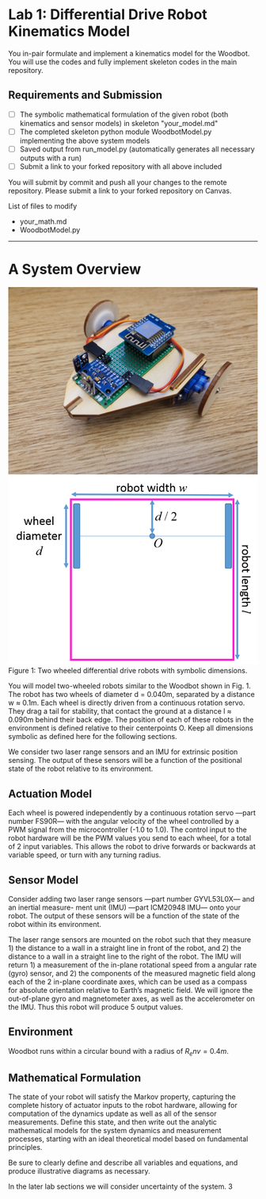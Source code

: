 

# Lab 1: Differential Drive Robot Kinematics Model

You in-pair formulate and implement a kinematics model for the Woodbot. You will use the
codes and fully implement skeleton codes in the main repository.


## Requirements and Submission
- [ ] The symbolic mathematical formulation of the given robot (both kinematics and sensor models)
in skeleton "your_model.md"
- [ ] The completed skeleton python module WoodbotModel.py implementing the above system models 
- [ ] Saved output from run_model.py (automatically generates all necessary outputs with a run)
- [ ] Submit a link to your forked repository with all above included

You will submit by commit and push all your changes to the remote repository. 
Please submit a link to your forked repository on Canvas.

List of files to modify
- your_math.md
- WoodbotModel.py

***
# A System Overview
![woodbot](images/Woodbot.jpg)
![dimensions](images/robot.png)
Figure 1: Two wheeled differential drive robots with symbolic dimensions.


You will model two-wheeled robots similar to the Woodbot shown in Fig. 1. The robot has
two wheels of diameter d = 0.040m, separated by a distance w ≈ 0.1m. Each wheel is directly
driven from a continuous rotation servo. They drag a tail for stability, that contact the ground
at a distance l ≈ 0.090m behind their back edge. The position of each of these robots in the
environment is defined relative to their centerpoints O. Keep all dimensions symbolic as defined
here for the following sections.

We consider two laser range sensors and an IMU for extrinsic position sensing. The output of
these sensors will be a function of the positional state of the robot relative to its environment.


## Actuation Model
Each wheel is powered independently by a continuous rotation servo —part number FS90R— with
the angular velocity of the wheel controlled by a PWM signal from the microcontroller (-1.0 to
1.0). The control input to the robot hardware will be the PWM values you send to each wheel,
for a total of 2 input variables. This allows the robot to drive forwards or backwards at variable
speed, or turn with any turning radius.

## Sensor Model
Consider adding two laser range sensors —part number GYVL53L0X— and an inertial measure-
ment unit (IMU) —part ICM20948 IMU— onto your robot. The output of these sensors will be a
function of the state of the robot within its environment.

The laser range sensors are mounted on the robot such that they measure 1) the distance to a
wall in a straight line in front of the robot, and 2) the distance to a wall in a straight line to the
right of the robot. The IMU will return 1) a measurement of the in-plane rotational speed from
a angular rate (gyro) sensor, and 2) the components of the measured magnetic field along each of
the 2 in-plane coordinate axes, which can be used as a compass for absolute orientation relative to
Earth’s magnetic field. We will ignore the out-of-plane gyro and magnetometer axes, as well as the
accelerometer on the IMU. Thus this robot will produce 5 output values.


## Environment
Woodbot runs within a circular bound with a radius of $R_env=0.4m$.

## Mathematical Formulation
The state of your robot will satisfy the Markov property, capturing the complete history of actuator
inputs to the robot hardware, allowing for computation of the dynamics update as well as all of the
sensor measurements. Define this state, and then write out the analytic mathematical models for
the system dynamics and measurement processes, starting with an ideal theoretical model based
on fundamental principles.

Be sure to clearly define and describe all variables and equations, and produce illustrative
diagrams as necessary.

In the later lab sections we will consider uncertainty of the system.
3


